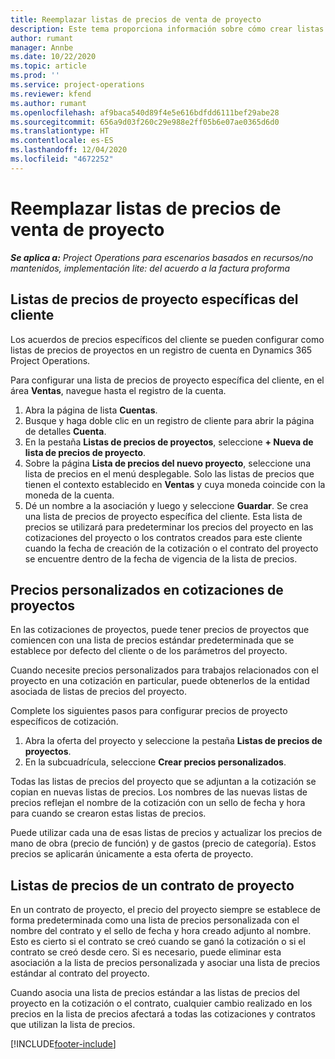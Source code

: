 ```yaml
---
title: Reemplazar listas de precios de venta de proyecto
description: Este tema proporciona información sobre cómo crear listas de precios de venta personalizadas.
author: rumant
manager: Annbe
ms.date: 10/22/2020
ms.topic: article
ms.prod: ''
ms.service: project-operations
ms.reviewer: kfend
ms.author: rumant
ms.openlocfilehash: af9baca540d89f4e5e616bdfdd6111bef29abe28
ms.sourcegitcommit: 656a9d03f260c29e988e2ff05b6e07ae0365d6d0
ms.translationtype: HT
ms.contentlocale: es-ES
ms.lasthandoff: 12/04/2020
ms.locfileid: "4672252"
---
```

# <a name="override-project-sales-price-lists"></a>Reemplazar listas de precios de venta de proyecto

_**Se aplica a:** Project Operations para escenarios basados en recursos/no mantenidos, implementación lite: del acuerdo a la factura proforma_

## <a name="customer-specific-project-price-lists"></a>Listas de precios de proyecto específicas del cliente

Los acuerdos de precios específicos del cliente se pueden configurar como listas de precios de proyectos en un registro de cuenta en Dynamics 365 Project Operations.

Para configurar una lista de precios de proyecto específica del cliente, en el área **Ventas**, navegue hasta el registro de la cuenta.

1. Abra la página de lista **Cuentas**.
2. Busque y haga doble clic en un registro de cliente para abrir la página de detalles **Cuenta**.
3. En la pestaña **Listas de precios de proyectos**, seleccione **+ Nueva de lista de precios de proyecto**.
4. Sobre la página **Lista de precios del nuevo proyecto**, seleccione una lista de precios en el menú desplegable. Solo las listas de precios que tienen el contexto establecido en **Ventas** y cuya moneda coincide con la moneda de la cuenta.
5. Dé un nombre a la asociación y luego y seleccione **Guardar**. Se crea una lista de precios de proyecto específica del cliente. Esta lista de precios se utilizará para predeterminar los precios del proyecto en las cotizaciones del proyecto o los contratos creados para este cliente cuando la fecha de creación de la cotización o el contrato del proyecto se encuentre dentro de la fecha de vigencia de la lista de precios.

## <a name="custom-pricing-on-project-quotes"></a>Precios personalizados en cotizaciones de proyectos

En las cotizaciones de proyectos, puede tener precios de proyectos que comiencen con una lista de precios estándar predeterminada que se establece por defecto del cliente o de los parámetros del proyecto.

Cuando necesite precios personalizados para trabajos relacionados con el proyecto en una cotización en particular, puede obtenerlos de la entidad asociada de listas de precios del proyecto.

Complete los siguientes pasos para configurar precios de proyecto específicos de cotización.

1. Abra la oferta del proyecto y seleccione la pestaña **Listas de precios de proyectos**.
2. En la subcuadrícula, seleccione **Crear precios personalizados**.

Todas las listas de precios del proyecto que se adjuntan a la cotización se copian en nuevas listas de precios. Los nombres de las nuevas listas de precios reflejan el nombre de la cotización con un sello de fecha y hora para cuando se crearon estas listas de precios.

Puede utilizar cada una de esas listas de precios y actualizar los precios de mano de obra (precio de función) y de gastos (precio de categoría). Estos precios se aplicarán únicamente a esta oferta de proyecto.

## <a name="price-lists-on-a-project-contract"></a>Listas de precios de un contrato de proyecto

En un contrato de proyecto, el precio del proyecto siempre se establece de forma predeterminada como una lista de precios personalizada con el nombre del contrato y el sello de fecha y hora creado adjunto al nombre. Esto es cierto si el contrato se creó cuando se ganó la cotización o si el contrato se creó desde cero. Si es necesario, puede eliminar esta asociación a la lista de precios personalizada y asociar una lista de precios estándar al contrato del proyecto.

Cuando asocia una lista de precios estándar a las listas de precios del proyecto en la cotización o el contrato, cualquier cambio realizado en los precios en la lista de precios afectará a todas las cotizaciones y contratos que utilizan la lista de precios.


[!INCLUDE[footer-include](../includes/footer-banner.md)]